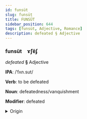 ```yaml
---
id: funsüt
slug: funsüt
title: FUNSÜT
sidebar_position: 644
tags: [funsüt, Adjective, Romance]
description: defeated § Adjective
---
```


### funsüt&emsp;<span kind="abugida">ɤ̃ʃɐ̆ʄ</span>

*defeated* **§** Adjective

**IPA**: /ˈfʌn.sut/

**Verb**: to be defeated

**Noun**: defeatedness/vanquishment

**Modifier**: defeated

<details>
    <summary>Origin</summary>
    Catalan vençut /vənˈsut/<br/>
    <em>Romance Language Family</em>
</details>